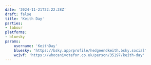 ```yaml
---
date: '2024-11-21T22:22:28Z'
draft: false
title: 'Keith Day'
parties:
- labour
platforms:
- bluesky
params:
    username: 'KeithDay'
    bluesky: 'https://bsky.app/profile/hedgeendkeith.bsky.social'
    wcivf: 'https://whocanivotefor.co.uk/person/35197/keith-day'
---
```

